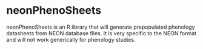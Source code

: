 # neonPhenoSheets
neonPhenoSheets is an R library that will generate prepopulated phenology datasheets from NEON
database files. It is very specific to the NEON format and will not work generically for phenology
studies.
